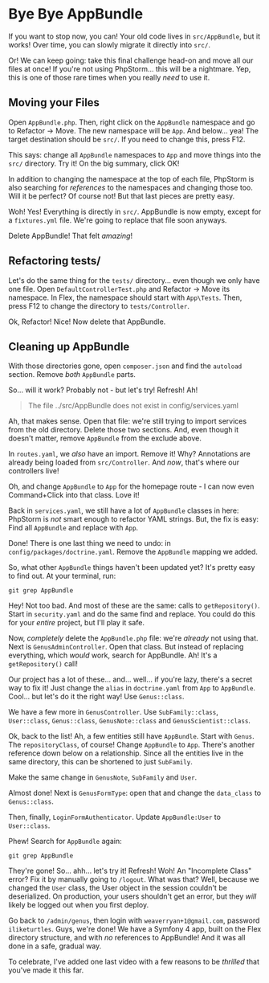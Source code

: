 # Bye Bye AppBundle

If you want to stop now, you can! Your old code lives in `src/AppBundle`, but it
works! Over time, you can slowly migrate it directly into `src/`.

Or! We can keep going: take this final challenge head-on and move all our files at
once! If you're not using PhpStorm... this will be a nightmare. Yep, this is one
of those rare times when you really *need* to use it.

## Moving your Files

Open `AppBundle.php`. Then, right click on the `AppBundle` namespace and go to
Refactor -> Move. The new namespace will be `App`. And below... yea! The target
destination should be `src/`. If you need to change this, press F12.

This says: change all `AppBundle` namespaces to `App` and move things into the
`src/` directory. Try it! On the big summary, click OK!

In addition to changing the namespace at the top of each file, PhpStorm is also
searching for *references* to the namespaces and changing those too. Will it be perfect?
Of course not! But that last pieces are pretty easy.

Woh! Yes! Everything is directly in `src/`. AppBundle is now empty, except for a
`fixtures.yml` file. We're going to replace that file soon anyways.

Delete AppBundle! That felt *amazing*!

## Refactoring tests/

Let's do the same thing for the `tests/` directory... even though we only have one
file. Open `DefaultControllerTest.php` and Refactor -> Move its namespace. In Flex,
the namespace should start with `App\Tests`. Then, press F12 to change the directory
to `tests/Controller`.

Ok, Refactor! Nice! Now delete that AppBundle.

## Cleaning up AppBundle

With those directories gone, open `composer.json` and find the `autoload` section.
Remove *both* `AppBundle` parts.

So... will it work? Probably not - but let's try! Refresh! Ah!

> The file ../src/AppBundle does not exist in config/services.yaml

Ah, that makes sense. Open that file: we're still trying to import services from
the old directory. Delete those two sections. And, even though it doesn't matter,
remove `AppBundle` from the exclude above.

In `routes.yaml`, we *also* have an import. Remove it! Why? Annotations are already
being loaded from `src/Controller`. And *now*, that's where our controllers live!

Oh, and change `AppBundle` to `App` for the homepage route - I can now even
Command+Click into that class. Love it!

Back in `services.yaml`, we still have a lot of `AppBundle` classes in here: PhpStorm
is *not* smart enough to refactor YAML strings. But, the fix is easy: Find all
`AppBundle` and replace with `App`.

Done! There is one last thing we need to undo: in `config/packages/doctrine.yaml`.
Remove the `AppBundle` mapping we added.

So, what other `AppBundle` things haven't been updated yet? It's pretty easy to
find out. At your terminal, run:

```terminal
git grep AppBundle
```

Hey! Not too bad. And most of these are the same: calls to `getRepository()`.
Start in `security.yaml` and do the same find and replace. You could do this for
your *entire* project, but I'll play it safe.

Now, *completely* delete the `AppBundle.php` file: we're *already* not using that.
Next is `GenusAdminController`. Open that class. But instead of replacing everything,
which *would* work, search for AppBundle. Ah! It's a `getRepository()` call!

Our project has a lot of these... and... well... if you're lazy, there's a secret
way to fix it! Just change the `alias` in `doctrine.yaml` from `App` to `AppBundle`.
Cool... but let's do it the right way! Use `Genus::class`.

We have a few more in `GenusController`. Use `SubFamily::class`, `User::class`, 
`Genus::class`, `GenusNote::class` and `GenusScientist::class`.

Ok, back to the list! Ah, a few entities still have `AppBundle`. Start with `Genus`.
The `repositoryClass`, of course! Change `AppBundle` to `App`. There's another
reference down below on a relationship. Since all the entities live in the same
directory, this can be shortened to just `SubFamily`. 

Make the same change in `GenusNote`, `SubFamily` and `User`. 

Almost done! Next is `GenusFormType`: open that and change the `data_class` to
`Genus::class`.

Then, finally, `LoginFormAuthenticator`. Update `AppBundle:User` to `User::class`.

Phew! Search for `AppBundle` again:

```terminal-silent
git grep AppBundle
```

They're gone! So... ahh... let's try it! Refresh! Woh! An "Incomplete Class" error?
Fix it by manually going to `/logout`. What was that? Well, because we changed
the `User` class, the User object in the session couldn't be deserialized. On
production, your users shouldn't get an error, but they *will* likely be logged
out when you first deploy.

Go back to `/admin/genus`, then login with `weaverryan+1@gmail.com`, password
`iliketurtles`. Guys, we're done! We have a Symfony 4 app, built on the Flex directory
structure, and with *no* references to AppBundle! And it was all done in a safe,
gradual way.

To celebrate, I've added one last video with a few reasons to be *thrilled* that
you've made it this far.
